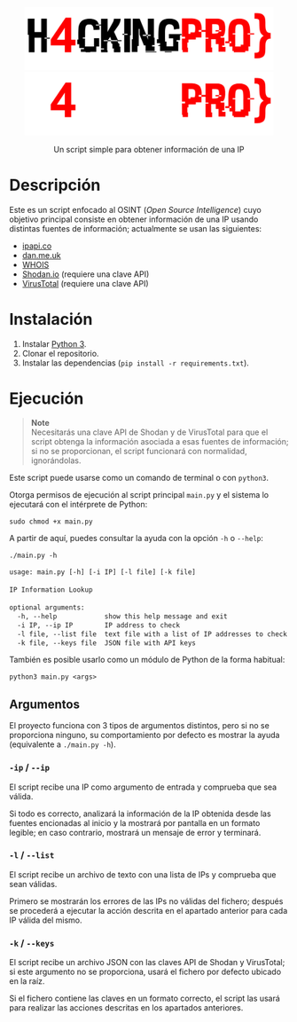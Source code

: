 <div align="center">
    <p>
        <img src=".github/readme/h4cking-pro light.png#gh-light-mode-only" alt="H4 logo (claro)" width="450" />
        <img src=".github/readme/h4cking-pro dark.png#gh-dark-mode-only" alt="H4 logo (oscuro)" width="450" />
    </p>
    Un script simple para obtener información de una IP
</div>


# Descripción

Este es un script enfocado al OSINT (*Open Source Intelligence*) cuyo objetivo
principal consiste en obtener información de una IP usando distintas fuentes de
información; actualmente se usan las siguientes:

- [ipapi.co](https://ipapi.co)
- [dan.me.uk](https://dan.me.uk)
- [WHOIS](https://es.wikipedia.org/wiki/WHOIS)
- [Shodan.io](https://shodan.io) (requiere una clave API)
- [VirusTotal](https://virustotal.com) (requiere una clave API)


# Instalación

1. Instalar [Python 3](https://www.python.org/downloads).
2. Clonar el repositorio.
3. Instalar las dependencias (`pip install -r requirements.txt`).


# Ejecución

> **Note**  
> Necesitarás una clave API de Shodan y de VirusTotal para que el script obtenga la
> información asociada a esas fuentes de información; si no se proporcionan, el script
> funcionará con normalidad, ignorándolas.

Este script puede usarse como un comando de terminal o con `python3`.

Otorga permisos de ejecución al script principal `main.py` y el sistema lo ejecutará
con el intérprete de Python:

```shell
sudo chmod +x main.py
```

A partir de aquí, puedes consultar la ayuda con la opción `-h` o `--help`:

```shell
./main.py -h
```

```
usage: main.py [-h] [-i IP] [-l file] [-k file]

IP Information Lookup

optional arguments:
  -h, --help            show this help message and exit
  -i IP, --ip IP        IP address to check
  -l file, --list file  text file with a list of IP addresses to check
  -k file, --keys file  JSON file with API keys
```

También es posible usarlo como un módulo de Python de la forma habitual:

```shelll
python3 main.py <args>
```

## Argumentos

El proyecto funciona con 3 tipos de argumentos distintos, pero si no se proporciona
ninguno, su comportamiento por defecto es mostrar la ayuda (equivalente a `./main.py -h`).

### `-ip` / `--ip`

El script recibe una IP como argumento de entrada y comprueba que sea válida.

Si todo es correcto, analizará la información de la IP obtenida desde las fuentes
encionadas al inicio y la mostrará por pantalla en un formato legible; en caso
contrario, mostrará un mensaje de error y terminará.

### `-l` / `--list`

El script recibe un archivo de texto con una lista de IPs y comprueba que sean válidas.

Primero se mostrarán los errores de las IPs no válidas del fichero; después se procederá
a ejecutar la acción descrita en el apartado anterior para cada IP válida del mismo.

### `-k` / `--keys`

El script recibe un archivo JSON con las claves API de Shodan y VirusTotal; si este
argumento no se proporciona, usará el fichero por defecto ubicado en la raíz.

Si el fichero contiene las claves en un formato correcto, el script las usará para
realizar las acciones descritas en los apartados anteriores.
